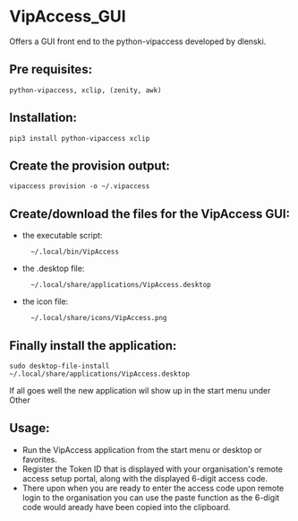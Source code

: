 # VipAccess_GUI
Offers a GUI front end to the  python-vipaccess developed by dlenski.

## Pre requisites:

	python-vipaccess, xclip, (zenity, awk)

## Installation:

	pip3 install python-vipaccess xclip

## Create the provision output:

	vipaccess provision -o ~/.vipaccess

## Create/download the files for the VipAccess GUI:

- the executable script:

		~/.local/bin/VipAccess
	
- the .desktop file:

		~/.local/share/applications/VipAccess.desktop
	
- the icon file:

		~/.local/share/icons/VipAccess.png
	
## Finally install the application:

	sudo desktop-file-install ~/.local/share/applications/VipAccess.desktop

If all goes well the new application wil show up in the start menu under Other

## Usage:
- Run the VipAccess application from the start menu or desktop or favorites.
- Register the Token ID that is displayed with your organisation's remote access setup portal, along with the displayed 6-digit access code.
- There upon when you are ready to enter the access code upon remote login to the organisation you can use the paste function as the 6-digit code would aready have been copied into the clipboard.
